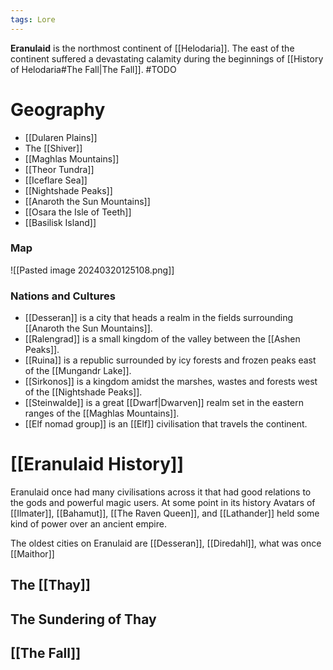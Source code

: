 ```yaml
---
tags: Lore
---
```

**Eranulaid** is the northmost continent of [[Helodaria]]. The east of the continent suffered a devastating calamity during the beginnings of [[History of Helodaria#The Fall|The Fall]].
#TODO
# Geography

- [[Dularen Plains]]
- The [[Shiver]]
- [[Maghlas Mountains]]
- [[Theor Tundra]]
- [[Iceflare Sea]]
- [[Nightshade Peaks]]
- [[Anaroth the Sun Mountains]]
- [[Osara the Isle of Teeth]] 
- [[Basilisk Island]]

### Map

![[Pasted image 20240320125108.png]]
### Nations and Cultures

- [[Desseran]] is a city that heads a realm in the fields surrounding [[Anaroth the Sun Mountains]].
- [[Ralengrad]] is a small kingdom of the valley between the [[Ashen Peaks]].
- [[Ruina]] is a republic surrounded by icy forests and frozen peaks east of the [[Mungandr Lake]].
- [[Sirkonos]] is a kingdom amidst the marshes, wastes and forests west of the [[Nightshade Peaks]].
- [[Steinwalde]] is a great [[Dwarf|Dwarven]] realm set in the eastern ranges of the [[Maghlas Mountains]].
- [[Elf nomad group]] is an [[Elf]] civilisation that travels the continent.

# [[Eranulaid History]]
Eranulaid once had many civilisations across it that had good relations to the gods and powerful magic users. At some point in its history Avatars of [[Ilmater]], [[Bahamut]], [[The Raven Queen]], and [[Lathander]] held some kind of power over an ancient empire.

The oldest cities on Eranulaid are [[Desseran]], [[Diredahl]], what was once [[Maithor]]

## The [[Thay]]
## The Sundering of Thay
## [[The Fall]]